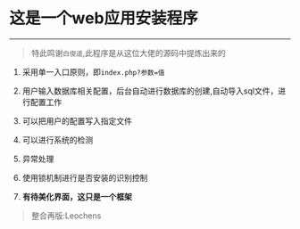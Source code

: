 # 这是一个web应用安装程序
---
> 特此鸣谢`白俊遥`,此程序是从这位大佬的源码中提炼出来的


1. 采用单一入口原则，即`index.php?参数=值`

2. 用户输入数据库相关配置，后台自动进行数据库的创建,自动导入sql文件，进行配置工作

3. 可以把用户的配置写入指定文件

4. 可以进行系统的检测

5. 异常处理

6. 使用锁机制进行是否安装的识别控制

7. **有待美化界面，这只是一个框架**


> 整合再版:Leochens